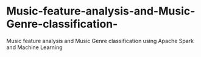 # Music-feature-analysis-and-Music-Genre-classification-
Music feature analysis and Music Genre classification using Apache Spark and Machine Learning
